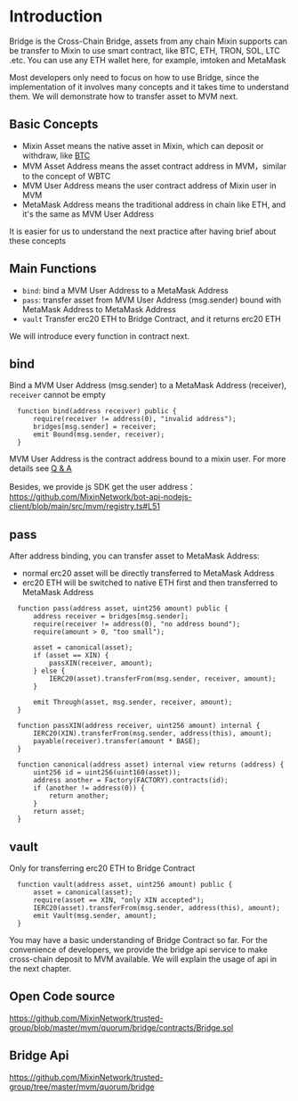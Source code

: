 # Introduction

Bridge is the Cross-Chain Bridge, assets from any chain Mixin supports can be transfer to Mixin to use smart contract, like BTC, ETH, TRON, SOL, LTC .etc.
You can use any ETH wallet here, for example, imtoken and MetaMask

Most developers only need to focus on how to use Bridge, since the implementation of it involves many concepts and it takes time to understand them.
We will demonstrate how to transfer asset to MVM next.

## Basic Concepts

* Mixin Asset means the native asset in Mixin, which can deposit or withdraw, like [BTC](https://mixin.one/snapshots/c6d0c728-2624-429b-8e0d-d9d19b6592fa)
* MVM Asset Address means the asset contract address in MVM，similar to the concept of WBTC
* MVM User Address means the user contract address of Mixin user in MVM
* MetaMask Address means the traditional address in chain like ETH, and it's the same as MVM User Address

It is easier for us to understand the next practice after having brief about these concepts

## Main Functions

* `bind`: bind a MVM User Address to a MetaMask Address
* `pass`: transfer asset from MVM User Address (msg.sender) bound with MetaMask Address to MetaMask Address
* `vault` Transfer erc20 ETH to Bridge Contract, and it returns erc20 ETH

We will introduce every function in contract next.

## bind 

Bind a MVM User Address (msg.sender) to a MetaMask Address (receiver), `receiver` cannot be empty

```solidty
  function bind(address receiver) public {
      require(receiver != address(0), "invalid address");
      bridges[msg.sender] = receiver;
      emit Bound(msg.sender, receiver);
  }
```

MVM User Address is the contract address bound to a mixin user. For more details see [Q & A](/resources/qa.html)

Besides, we provide js SDK get the user address：<https://github.com/MixinNetwork/bot-api-nodejs-client/blob/main/src/mvm/registry.ts#L51>

## pass

After address binding, you can transfer asset to MetaMask Address:

* normal erc20 asset will be directly transferred to MetaMask Address
* erc20 ETH will be switched to native ETH first and then transferred to MetaMask Address

```solidty
  function pass(address asset, uint256 amount) public {
      address receiver = bridges[msg.sender];
      require(receiver != address(0), "no address bound");
      require(amount > 0, "too small");

      asset = canonical(asset);
      if (asset == XIN) {
          passXIN(receiver, amount);
      } else {
          IERC20(asset).transferFrom(msg.sender, receiver, amount);
      }

      emit Through(asset, msg.sender, receiver, amount);
  }

  function passXIN(address receiver, uint256 amount) internal {
      IERC20(XIN).transferFrom(msg.sender, address(this), amount);
      payable(receiver).transfer(amount * BASE);
  }

  function canonical(address asset) internal view returns (address) {
      uint256 id = uint256(uint160(asset));
      address another = Factory(FACTORY).contracts(id);
      if (another != address(0)) {
          return another;
      }
      return asset;
  }
```

## vault

Only for transferring erc20 ETH to Bridge Contract

```
  function vault(address asset, uint256 amount) public {
      asset = canonical(asset);
      require(asset == XIN, "only XIN accepted");
      IERC20(asset).transferFrom(msg.sender, address(this), amount);
      emit Vault(msg.sender, amount);
  }
```

You may have a basic understanding of Bridge Contract so far. 
For the convenience of developers, we provide the bridge api service to make cross-chain deposit to MVM available.
We will explain the usage of api in the next chapter.

## Open Code source
<https://github.com/MixinNetwork/trusted-group/blob/master/mvm/quorum/bridge/contracts/Bridge.sol>

## Bridge Api

<https://github.com/MixinNetwork/trusted-group/tree/master/mvm/quorum/bridge>
